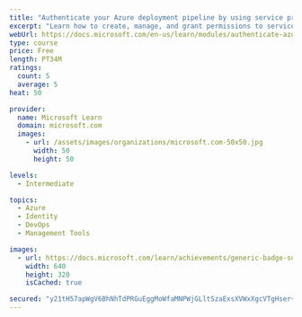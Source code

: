 ```yaml
---
title: "Authenticate your Azure deployment pipeline by using service principals"
excerpt: "Learn how to create, manage, and grant permissions to service principals, which enable your deployment pipelines to securely authenticate to Azure."
webUrl: https://docs.microsoft.com/en-us/learn/modules/authenticate-azure-deployment-pipeline-service-principals/
type: course
price: Free
length: PT34M
ratings:
  count: 5
  average: 5
heat: 50

provider:
  name: Microsoft Learn
  domain: microsoft.com
  images:
    - url: /assets/images/organizations/microsoft.com-50x50.jpg
      width: 50
      height: 50

levels:
  - Intermediate

topics:
  - Azure
  - Identity
  - DevOps
  - Management Tools

images:
  - url: https://docs.microsoft.com/learn/achievements/generic-badge-social.png
    width: 640
    height: 320
    isCached: true

secured: "y21tH57apWgV6BhNhTdPRGuEggMoWfaMNPWjGLltSzaExsXVWxXgcVTgHser+SWi7qadrm7S1l3CtYDONGHdPbqBlCJrpCY323Eca6UcWobMswIGTa9gThqESpyHTNl/Exvr4bG1YN4v9LHQs43s1OtpsK2OL+W2Miata4tCIS8ytkKC9v/a/akW9X6j3ZGpDMivD1ZqspLHyqB0nYx7eeINr4ewUP5ORRpa9aBi+/BFRnt4JdtPtUwxz04EF/MYZGubkscB/+l+VFqnHY3cgOQ4Al7/NT59h4ldXNoiOQVcudNpXfvwtcbgdEg8xynM1KPUnNvplDdVCkXPhG1iMiKa8jDd/EezmX4cfBx0yuElomoOHaY2lFcOgKMb+7WO/3+XIfmbY7o7KwsfX7jFdSKfbX48Lh9bsD/76k01who=;LR5X2X8TCgxKqiBuAi3aHg=="
---
```


